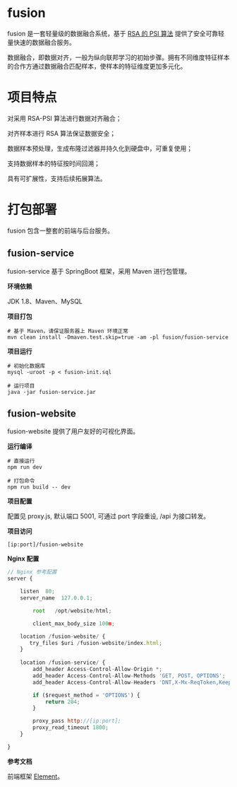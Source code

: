 # fusion

fusion 是一套轻量级的数据融合系统，基于 [RSA 的 PSI 算法](https://encrypto.de/papers/KLSAP17.pdf) 提供了安全可靠轻量快速的数据融合服务。

数据融合，即数据对齐，一般为纵向联邦学习的初始步骤。拥有不同维度特征样本的合作方通过数据融合匹配样本，使样本的特征维度更加多元化。

# 项目特点

对采用 RSA-PSI 算法进行数据对齐融合；

对齐样本进行 RSA 算法保证数据安全；

数据样本预处理，生成布隆过滤器并持久化到硬盘中，可重复使用；

支持数据样本的特征按时间回溯；

具有可扩展性，支持后续拓展算法。

# 打包部署

fusion 包含一整套的前端与后台服务。

## fusion-service

fusion-service 基于 SpringBoot 框架，采用 Maven 进行包管理。

**环境依赖**

JDK 1.8、Maven、MySQL

**项目打包**

```shell
# 基于 Maven，请保证服务器上 Maven 环境正常
mvn clean install -Dmaven.test.skip=true -am -pl fusion/fusion-service 
```

**项目运行**

```shell
# 初始化数据库
mysql -uroot -p < fusion-init.sql

# 运行项目
java -jar fusion-service.jar
```

## fusion-website

fusion-website 提供了用户友好的可视化界面。

**运行编译**

```shell
# 直接运行
npm run dev

# 打包命令
npm run build -- dev
```

**项目配置**

配置见 proxy.js, 默认端口 5001, 可通过 port 字段重设, /api 为接口转发。

**项目访问**

`[ip:port]/fusion-website`

**Nginx 配置**

```js
// Nginx 参考配置
server {

  	listen  80;
  	server_name  127.0.0.1;

		root   /opt/website/html;

		client_max_body_size 100m;

    location /fusion-website/ {
       try_files $uri /fusion-website/index.html;
    }
    
    location /fusion-service/ {
    	add_header Access-Control-Allow-Origin *;
    	add_header Access-Control-Allow-Methods 'GET, POST, OPTIONS';
    	add_header Access-Control-Allow-Headers 'DNT,X-Mx-ReqToken,Keep-Alive,User-Agent,X-Requested-With,If-Modified-Since,Cache-Control,Content-Type,Authorization';

    	if ($request_method = 'OPTIONS') {
    		return 204;
		}

		proxy_pass http://[ip:port];
		proxy_read_timeout 1800;
    }

}
```

**参考文档**

前端框架  [Element](https://element.eleme.cn/#/zh-CN)。


